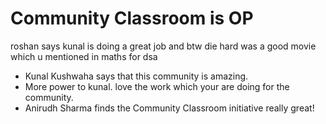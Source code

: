 # Community Classroom is OP
roshan says kunal is doing a great job and btw die hard was a good movie which u mentioned in maths for dsa

- Kunal Kushwaha says that this community is amazing.
- More power to kunal. love the work which your are doing for the community.
- Anirudh Sharma finds the Community Classroom initiative really great!
